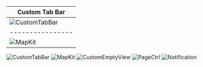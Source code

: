 | Custom Tab Bar |
|----------------|
|![CustomTabBar](https://user-images.githubusercontent.com/38347138/127751326-edd3594e-8976-435a-b2fc-d3f4809d27a3.gif)| Map Kit |
|----------------|
|![MapKit](https://user-images.githubusercontent.com/38347138/127762816-525b6d75-f721-4aa0-a5e6-af2baaac8cbe.gif)


![CustomTabBar](https://user-images.githubusercontent.com/38347138/127751326-edd3594e-8976-435a-b2fc-d3f4809d27a3.gif)
![MapKit](https://user-images.githubusercontent.com/38347138/127762816-525b6d75-f721-4aa0-a5e6-af2baaac8cbe.gif)
![CustomEmptyView](https://user-images.githubusercontent.com/38347138/127927359-f6ecf83d-b472-4a40-afeb-8a0a79de4cd1.gif)
![PageCtrl](https://user-images.githubusercontent.com/38347138/127873250-34aeb9cd-b623-460a-ae50-4c563c5c15e6.gif)
![Notification](https://user-images.githubusercontent.com/38347138/127895779-4e560215-d40d-4efe-8d43-2b3ae0d3f79c.gif)
